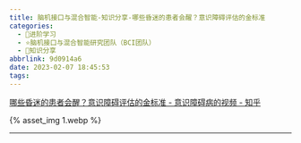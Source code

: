 ```yaml
---
title: 脑机接口与混合智能-知识分享-哪些昏迷的患者会醒？意识障碍评估的金标准
categories:
  - 🌙进阶学习
  - ⭐脑机接口与混合智能研究团队（BCI团队）
  - 💫知识分享
abbrlink: 9d0914a6
date: 2023-02-07 18:45:53
tags:
---
```


[哪些昏迷的患者会醒？意识障碍评估的金标准 - 意识障碍病的视频 - 知乎](https://www.zhihu.com/zvideo/1606269867597930496)

{% asset_img 1.webp %}

<!--more-->

***
